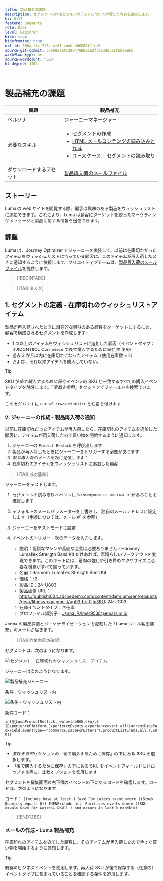 ```yaml
---
title: 製品補充の課題
description: セグメントの作成とスキルのテストについて学習した内容を適用します。
kt: 8417
feature: Segments
role: User
level: Beginner
hide: true
hidefromtoc: true
exl-id: 305aaf4c-7f5d-4f6f-abeb-466208f1fe48
source-git-commit: 5d9b95a5953994708686a2fbd83d0522fbbeaeb5
workflow-type: ht
source-wordcount: '580'
ht-degree: 100%

---
```


# 製品補充の課題

| 課題 | 製品補充 |
|---|---|
| ペルソナ | ジャーニーマネージャー |
| 必要なスキル | <ul><li>[セグメントの作成](https://experienceleague.adobe.com/docs/journey-optimizer-learn/tutorials/profiles-segments-subscriptions/create-segments.html?lang=ja)</li><li> [HTML メールコンテンツの読み込みと作成](https://experienceleague.adobe.com/docs/journey-optimizer-learn/tutorials/email-channel/import-and-author-html-email-content.html?lang=ja)</li><li>[ユースケース - セグメントの読み取り](https://experienceleague.adobe.com/docs/journey-optimizer-learn/tutorials/create-journeys/use-case-read-segment.html?lang=ja)</li> |
| ダウンロードするアセット | [製品再入荷のメールファイル](/help/challenges/assets/email-assets/ProductRestockEmail.html.zip) |

## ストーリー

Luma の web サイトを閲覧する際、顧客は興味のある製品をウィッシュリストに追加できます。これにより、Luma は顧客にターゲットを絞ったマーケティングメッセージと製品に関する情報を送信できます。

## 課題

Luma は、Journey Optimizer でジャーニーを実装して、以前は在庫切れだったアイテムをウィッシュリストに持っている顧客に、このアイテムが再入荷したときに通知するように依頼します。クリエイティブチームは、[製品再入荷のメールファイル](/help/challenges/assets/email-assets/ProductRestockEmail.html.zip)を提供します。

>[!BEGINTABS]

>[!TAB タスク]

## 1. セグメントの定義 - 在庫切れのウィッシュリストアイテム

製品が再入荷されたときに潜在的な興味のある顧客をターゲットにするには、顧客で構成されるセグメントを作成します:

* 1 つ以上のアイテムをウィッシュリストに追加した顧客（イベントタイプ：[!UICONTROL Commerce で後で購入するために保存]を使用）
* 過去 3 か月以内に在庫切れになったアイテム（使用在庫数 = 0）
* および、それ以来アイテムを購入していない。

>[!TIP]
>SKU が&#x200B;*後で購入するために保存イベント*&#x200B;の SKU と一致するすべての購入イベントタイプを除外します。「*変数を参照*」セクションでフィールドを検索できます。

このセグメントに `Out-of-stock-Wishlist` と名前を付けます


### 2. ジャーニーの作成 - 製品再入荷の通知

以前に在庫切れだったアイテムが再入荷したら、在庫切れのアイテムを追加した顧客に、アイテムが再入荷したので買い物を開始するように通知します。

1. ジャーニーの `Product Restock` を呼び出します
2. 製品が再入荷したときにジャーニーをトリガーする必要があります
3. *製品再入荷のメール*&#x200B;を次に送信します：
4. 在庫切れのアイテムをウィッシュリストに追加した顧客

>[!TAB 成功基準]

ジャーニーをテストします。

1. セグメントの読み取りイベントに Namespace = `Luma CRM ID` があることを確認します
1. デフォルトのメールパラメーターを上書きし、独自のメールアドレスに設定します（手順については、メール #1 を参照）
1. ジャーニーをテストモードに設定
1. イベントのトリガー - 次のデータを入力します。

   * 説明：高額なマシンや高価な会費は必要ありません - Harmony Lumaflex Strength Band Kit だけあれば、素晴らしいワークアウトを実現できます。このキットには、筋肉の強化や引き締めエクササイズに必要な機能がすべて揃っています。
   * 名前：Harmony Lumaflex Strength Band Kit
   * 価格：22
   * 製品 ID：24-UG03
   * 製品画像 URL：https://publish1034.adobedemo.com/content/dam/luma/en/products/gear/fitness-equipment/ug03-bk-0.jpSKU: 24-UG03
   * 在庫イベントタイプ：再在庫
   * プロファイル識別子：Jenna_Palmer9530@emailsim.io

Jenna の製品詳細とパーソナライゼーションを記載した「Luma メール製品補充」のメールが届きます。

>[!TAB 作業内容の確認]

セグメントは、次のようになります。

![セグメント - 在庫切れのウィッシュリストアイテム](/help/challenges/assets/C1-S2.png)


ジャーニーは次のようになります。

![製品補充ジャーニー](/help/challenges/assets/c3-j3-journey.png)

条件：ウィッシュリスト内

![条件 - ウィッシュリスト内](/help/challenges/assets/c3-j3-condition.png)

条件コード：

```in(@{LumaProductRestock._wwfovlab065.sku},#{ExperiencePlatform.ExperienceEvents.experienceevent.all(currentDataPackField.eventType=="commerce.saveForLaters").productListItems.all().SKU})```


>[!TIP]
> * *変数を参照*&#x200B;セクションの「後で購入するために保存」の下にある SKU を選択します。
> * 「後で購入するために保存」の下にある SKU をイベントフィールドにドロップする際に、比較オプションを使用します


セグメントを編集画面の右下隅のイベントの下にあるコードを確認します。コードは、次のようになります。

コード：
```(Include have at least 1 Save For Laters event where ((Stock Quantity equals 0)) THENExclude all  Purchases events where ((SKU equals Save For Laters1 SKU)) ) and occurs in last 3 month(s)```

>[!ENDTABS]

### メールの作成 - Luma 製品補充

在庫切れのアイテムを追加した顧客に、そのアイテムが再入荷したので今すぐ買い物を開始するように通知します。



>[!TIP]
>
> 既存のビジネスイベントを使用します。再入荷 SKU が後で保存する（任意の）イベントタイプに含まれていることを確認する条件を追加します。




